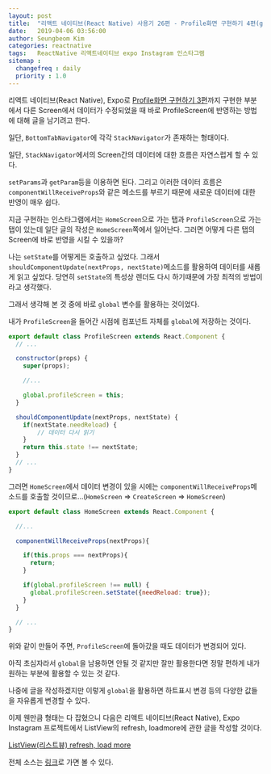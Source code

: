 ```yaml
---
layout: post
title:  "리액트 네이티브(React Native) 사용기 26편 - Profile화면 구현하기 4편(global 조금 더 활용하기)"
date:   2019-04-06 03:56:00
author: Seungbeom Kim
categories: reactnative
tags:	ReactNative 리액트네이티브 expo Instagram 인스타그램
sitemap :
  changefreq : daily
  priority : 1.0
---
```


리액트 네이티브(React Native), Expo로 [Profile화면 구현하기 3편](https://myksb1223.github.io/reactnative/2019/03/29/React-Native-25.html)까지 구현한 부분에서 다른 Screen에서 데이터가 수정되었을 때 바로 ProfileScreen에 반영하는 방법에 대해 글을 남기려고 한다.

일단, `BottomTabNavigator`에 각각 `StackNavigator`가 존재하는 형태이다.

일단, `StackNavigator`에서의 Screen간의 데이터에 대한 흐름은 자연스럽게 할 수 있다.

`setParams`과 `getParam`등을 이용하면 된다. 그리고 이러한 데이터 흐름은 `componentWillReceiveProps`와 같은 메소드를 부르기 때문에 새로운 데이터에 대한 반영이 매우 쉽다.

지금 구현하는 인스타그램에서는 `HomeScreen`으로 가는 탭과 `ProfileScreen`으로 가는 탭이 있는데 일단 글의 작성은 `HomeScreen`쪽에서 일어난다. 그러면 어떻게 다른 탭의 Screen에 바로 반영을 시킬 수 있을까?

나는 `setState`를 어떻게든 호출하고 싶었다. 그래서 `shouldComponentUpdate(nextProps, nextState)`메소드를 활용하여 데이터를 새롭게 읽고 싶었다. 당연히 `setState`의 특성상 렌더도 다시 하기때문에 가장 최적의 방법이라고 생각했다.

그래서 생각해 본 것 중에 바로 `global` 변수를 활용하는 것이었다.

내가 `ProfileScreen`을 들어간 시점에 컴포넌트 자체를 `global`에 저장하는 것이다.

```javascript
export default class ProfileScreen extends React.Component {
  // ...

  constructor(props) {
    super(props);

    //...

    global.profileScreen = this;
  }

  shouldComponentUpdate(nextProps, nextState) {
    if(nextState.needReload) {
        // 데이터 다시 읽기
    }
    return this.state !== nextState;
  }
  // ...
}
```

그러면 `HomeScreen`에서 데이터 변경이 있을 시에는 `componentWillReceiveProps`메소드를 호출할 것이므로...(`HomeScreen` => `CreateScreen` => `HomeScreen`)

```javascript
export default class HomeScreen extends React.Component {

  //...

  componentWillReceiveProps(nextProps){

    if(this.props === nextProps){
      return;
    }

    if(global.profileScreen !== null) {
      global.profileScreen.setState({needReload: true});
    }
  }

  // ...
}
```

위와 같이 만들어 주면, `ProfileScreen`에 돌아갔을 때도 데이터가 변경되어 있다.

아직 초심자라서 `global`을 남용하면 안될 것 같지만 잘만 활용한다면 정말 편하게 내가 원하는 부분에 활용할 수 있는 것 같다.

나중에 글을 작성하겠지만 이렇게 `global`을 활용하면 하트표시 변경 등의 다양한 값들을 자유롭게 변경할 수 있다.

이제 웬만큼 형태는 다 잡혔으니 다음은 리액트 네이티브(React Native), Expo Instagram 프로젝트에서 ListView의 refresh, loadmore에 관한 글을 작성할 것이다.

[ListView(리스트뷰) refresh, load more](https://myksb1223.github.io/reactnative/2019/04/09/React-Native-27.html)

전체 소스는 [링크](https://github.com/myksb1223/ReactNative-instagram-example)로 가면 볼 수 있다.
